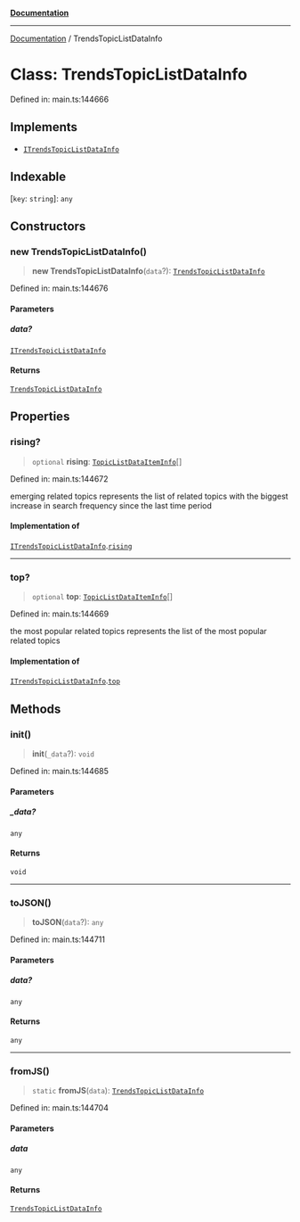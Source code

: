 [**Documentation**](../README.md)

***

[Documentation](../README.md) / TrendsTopicListDataInfo

# Class: TrendsTopicListDataInfo

Defined in: main.ts:144666

## Implements

- [`ITrendsTopicListDataInfo`](../interfaces/ITrendsTopicListDataInfo.md)

## Indexable

\[`key`: `string`\]: `any`

## Constructors

### new TrendsTopicListDataInfo()

> **new TrendsTopicListDataInfo**(`data`?): [`TrendsTopicListDataInfo`](TrendsTopicListDataInfo.md)

Defined in: main.ts:144676

#### Parameters

##### data?

[`ITrendsTopicListDataInfo`](../interfaces/ITrendsTopicListDataInfo.md)

#### Returns

[`TrendsTopicListDataInfo`](TrendsTopicListDataInfo.md)

## Properties

### rising?

> `optional` **rising**: [`TopicListDataItemInfo`](TopicListDataItemInfo.md)[]

Defined in: main.ts:144672

emerging related topics
represents the list of related topics with the biggest increase in search frequency since the last time period

#### Implementation of

[`ITrendsTopicListDataInfo`](../interfaces/ITrendsTopicListDataInfo.md).[`rising`](../interfaces/ITrendsTopicListDataInfo.md#rising)

***

### top?

> `optional` **top**: [`TopicListDataItemInfo`](TopicListDataItemInfo.md)[]

Defined in: main.ts:144669

the most popular related topics
represents the list of the most popular related topics

#### Implementation of

[`ITrendsTopicListDataInfo`](../interfaces/ITrendsTopicListDataInfo.md).[`top`](../interfaces/ITrendsTopicListDataInfo.md#top)

## Methods

### init()

> **init**(`_data`?): `void`

Defined in: main.ts:144685

#### Parameters

##### \_data?

`any`

#### Returns

`void`

***

### toJSON()

> **toJSON**(`data`?): `any`

Defined in: main.ts:144711

#### Parameters

##### data?

`any`

#### Returns

`any`

***

### fromJS()

> `static` **fromJS**(`data`): [`TrendsTopicListDataInfo`](TrendsTopicListDataInfo.md)

Defined in: main.ts:144704

#### Parameters

##### data

`any`

#### Returns

[`TrendsTopicListDataInfo`](TrendsTopicListDataInfo.md)
